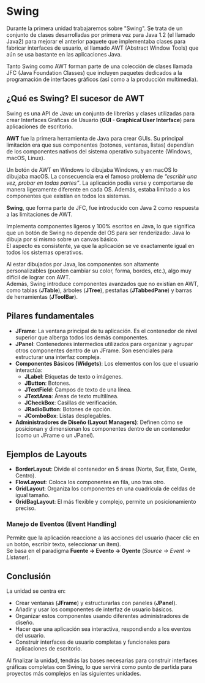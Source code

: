 # Swing

Durante la primera unidad trabajaremos sobre "Swing". Se trata de un conjunto de clases desarrolladas por primera vez para Java 1.2 (el llamado Java2) para mejorar el anterior paquete que implementaba clases para fabricar interfaces de usuario, el llamado AWT (Abstract Window Tools) que aún se usa bastante en las aplicaciones Java.

Tanto Swing como AWT forman parte de una colección de clases llamada JFC (Java Foundation Classes) que incluyen paquetes dedicados a la programación de interfaces gráficos (así como a la producción multimedia).

## ¿Qué es Swing? El sucesor de AWT

Swing es una API de Java: un conjunto de librerías y clases utilizadas para crear Interfaces Gráficas de Usuario (**GUI - Graphical User Interface**) para aplicaciones de escritorio.

**AWT** fue la primera herramienta de Java para crear GUIs. Su principal limitación era que sus componentes (botones, ventanas, listas) dependían de los componentes nativos del sistema operativo subyacente (Windows, macOS, Linux).

Un botón de AWT en Windows lo dibujaba Windows, y en macOS lo dibujaba macOS. La consecuencia era el famoso problema de *“escribir una vez, probar en todas partes”*. La aplicación podía verse y comportarse de manera ligeramente diferente en cada OS. Además, estaba limitado a los componentes que existían en todos los sistemas.

**Swing**, que forma parte de JFC, fue introducido con Java 2 como respuesta a las limitaciones de AWT.

Implementa componentes ligeros y 100% escritos en Java, lo que significa que un botón de Swing no depende del OS para ser renderizado: Java lo dibuja por sí mismo sobre un canvas básico.  
El aspecto es consistente, ya que la aplicación se ve exactamente igual en todos los sistemas operativos.

Al estar dibujados por Java, los componentes son altamente personalizables (pueden cambiar su color, forma, bordes, etc.), algo muy difícil de lograr con AWT.  
Además, Swing introduce componentes avanzados que no existían en AWT, como tablas (**JTable**), árboles (**JTree**), pestañas (**JTabbedPane**) y barras de herramientas (**JToolBar**).

## Pilares fundamentales

- **JFrame**: La ventana principal de tu aplicación. Es el contenedor de nivel superior que alberga todos los demás componentes.  
- **JPanel**: Contenedores intermedios utilizados para organizar y agrupar otros componentes dentro de un JFrame. Son esenciales para estructurar una interfaz compleja.  
- **Componentes Básicos (Widgets)**: Los elementos con los que el usuario interactúa:  
  - **JLabel**: Etiquetas de texto o imágenes.  
  - **JButton**: Botones.  
  - **JTextField**: Campos de texto de una línea.  
  - **JTextArea**: Áreas de texto multilínea.  
  - **JCheckBox**: Casillas de verificación.  
  - **JRadioButton**: Botones de opción.  
  - **JComboBox**: Listas desplegables.  
- **Administradores de Diseño (Layout Managers)**: Definen cómo se posicionan y dimensionan los componentes dentro de un contenedor (como un JFrame o un JPanel).

## Ejemplos de Layouts

- **BorderLayout**: Divide el contenedor en 5 áreas (Norte, Sur, Este, Oeste, Centro).  
- **FlowLayout**: Coloca los componentes en fila, uno tras otro.  
- **GridLayout**: Organiza los componentes en una cuadrícula de celdas de igual tamaño.  
- **GridBagLayout**: El más flexible y complejo, permite un posicionamiento preciso.  

### Manejo de Eventos (Event Handling)

Permite que la aplicación reaccione a las acciones del usuario (hacer clic en un botón, escribir texto, seleccionar un ítem).  
Se basa en el paradigma **Fuente → Evento → Oyente** (*Source → Event → Listener*).

## Conclusión

La unidad se centra en:

- Crear ventanas (**JFrame**) y estructurarlas con paneles (**JPanel**).  
- Añadir y usar los componentes de interfaz de usuario básicos.  
- Organizar estos componentes usando diferentes administradores de diseño.  
- Hacer que una aplicación sea interactiva, respondiendo a los eventos del usuario.  
- Construir interfaces de usuario completas y funcionales para aplicaciones de escritorio.  

Al finalizar la unidad, tendrás las bases necesarias para construir interfaces gráficas completas con Swing, lo que servirá como punto de partida para proyectos más complejos en las siguientes unidades.
